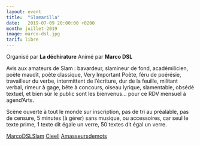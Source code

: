 ```yaml
---
layout: event
title:  "Slamarilla"
date:   2019-07-09 20:00:00 +0200
month: juillet-2019
image: marco-dsl.jpg
tarif: libre
---
```


Organisé par **La déchirature**
Animé par **Marco DSL**

Avis aux amateurs de Slam : bavardeur, slamineur de fond, académilicien, poète maudit, poète classique, Very Important Poète, féru de poérésie, travailleur du verbe, intermittent de l’écriture, dur de la feuille, militant verbal, rimeur à gage, bête à concours, oiseau lyrique, slamentable, obsédé textuel, et bien sûr le public sont les bienvenus… pour ce RDV mensuel à agend’Arts.  

Scène ouverte à tout le monde sur inscription, pas de tri au préalable, pas de censure, 5 minutes (à gérer) sans musique, ou accessoires, car seul le texte prime, 1 texte dit égale un verre, 50 textes dit égal un verre.

[MarcoDSLSlam](http://www.myspace.com/marcodslslam)
[Cieell](http://www.myspace.com/cieell)
[Amasseursdemots](http://www.myspace.com/amasseursdemots)
